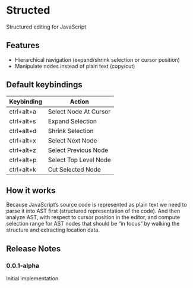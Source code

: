 # Structed

Structured editing for JavaScript

## Features

- Hierarchical navigation (expand/shrink selection or cursor position)
- Manipulate nodes instead of plain text (copy/cut)

## Default keybindings

| Keybinding | Action                |
| ---------- | --------------------- |
| ctrl+alt+a | Select Node At Cursor |
| ctrl+alt+s | Expand Selection      |
| ctrl+alt+d | Shrink Selection      |
| ctrl+alt+x | Select Next Node      |
| ctrl+alt+z | Select Previous Node  |
| ctrl+alt+p | Select Top Level Node |
| ctrl+alt+k | Cut Selected Node     |

## How it works

Because JavaScript’s source code is represented as plain text we need to parse it into AST first (structured representation of the code). And then analyze AST, with respect to cursor position in the editor, and compute selection range for AST nodes that should be “in focus” by walking the structure and extracting location data.

## Release Notes

### 0.0.1-alpha

Initial implementation
